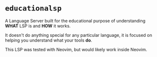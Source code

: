 # `educationalsp`

A Language Server built for the educational purpose of understanding **WHAT** LSP is and **HOW** it works.

It doesn't do anything special for any particular language, it is focused on helping you understand what your tools **do**.

This LSP was tested with Neovim, but would likely work inside Neovim.
